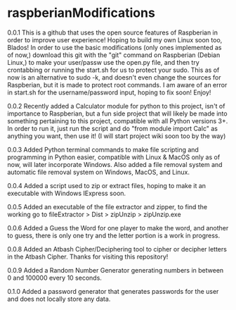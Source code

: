 # raspberianModifications
0.0.1
This is a github that uses the open source features of Raspberian in order to improve user experience! Hoping to build my own Linux soon too, Blados!
In order to use the basic modifications (only ones implemented as of now,) download this git with the "git" command on Raspberian (Debian Linux,)  to make your user/passw use the open.py file, and then try crontabbing or running the start.sh for us to protect your sudo.
This as of now is an alternative to sudo -k, and doesn't even change the sources for Raspberian, but it is made to protect root commands.
I am aware of an error in start.sh for the username/password input, hoping to fix soon!
Enjoy!

0.0.2
Recently added a Calculator module for python to this project, isn't of importance to Raspberian, but a fun side project that will likely be made into something pertaining to this project, compatible with all Python versions 3+.
In order to run it, just run the script and do "from module import Calc" as anything you want, then use it!
(I will start project wiki soon too by the way)

0.0.3
Added Python terminal commands to make file scripting and programming in Python easier, compatible with Linux & MacOS only as of now, will later incorporate Windows. Also added a file removal system and automatic file removal system on Windows, MacOS, and Linux.

0.0.4
Added a script used to zip or extract files, hoping to make it an executable with Windows IExpress soon.

0.0.5 
Added an executable of the file extractor and zipper, to find the working go to fileExtractor > Dist > zipUnzip > zipUnzip.exe

0.0.6
Added a Guess the Word for one player to make the word, and another to guess, there is only one try and the letter portion is a work in progress.

0.0.8
Added an Atbash Cipher/Deciphering tool to cipher or decipher letters in the Atbash Cipher.
Thanks for visiting this repository!

0.0.9
Added a Random Number Generator generating numbers in between 0 and 100000 every 10 seconds.

0.1.0
Added a password generator that generates passwords for the user and does not locally store any data.
